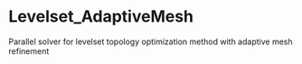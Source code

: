 # Levelset_AdaptiveMesh
Parallel solver for levelset topology optimization method with adaptive mesh refinement
